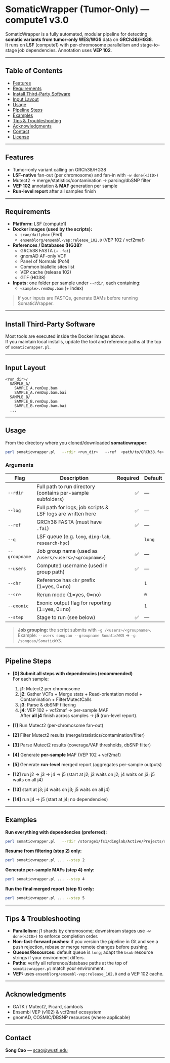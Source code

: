 # SomaticWrapper (Tumor-Only) — compute1 v3.0

SomaticWrapper is a fully automated, modular pipeline for detecting **somatic variants from tumor-only WES/WGS** data on **GRCh38/HG38**.  
It runs on **LSF** (compute1) with per-chromosome parallelism and stage-to-stage job dependencies. Annotation uses **VEP 102**.

---

## Table of Contents
- [Features](#features)
- [Requirements](#requirements)
- [Install Third-Party Software](#install-third-party-software)
- [Input Layout](#input-layout)
- [Usage](#usage)
- [Pipeline Steps](#pipeline-steps)
- [Examples](#examples)
- [Tips & Troubleshooting](#tips--troubleshooting)
- [Acknowledgments](#acknowledgments)
- [Contact](#contact)
- [License](#license)

---

## Features
- Tumor-only variant calling on GRCh38/HG38
- **LSF-native** fan-out (per chromosome) and fan-in with `-w done(<JID>)`
- Mutect2 → merge/statistics/contamination → parsing/dbSNP filter
- **VEP 102** annotation & **MAF** generation per sample
- **Run-level report** after all samples finish

---

## Requirements
- **Platform:** LSF (compute1)
- **Docker images (used by the scripts):**
  - `scao/dailybox` (Perl)
  - `ensemblorg/ensembl-vep:release_102.0` (VEP 102 / vcf2maf)
- **References / Databases (HG38):**
  - GRCh38 FASTA (+ `.fai`)
  - gnomAD AF-only VCF
  - Panel of Normals (PoN)
  - Common biallelic sites list
  - VEP cache (release 102)
  - GTF (HG38)
- **Inputs:** one folder per sample under `--rdir`, each containing:
  - `<sample>.remDup.bam` (+ index)

> If your inputs are FASTQs, generate BAMs before running SomaticWrapper.

---

## Install Third-Party Software
Most tools are executed inside the Docker images above.  
If you maintain local installs, update the tool and reference paths at the top of `somaticwrapper.pl`.

---

## Input Layout
```
<run_dir>/
  SAMPLE_A/
    SAMPLE_A.remDup.bam
    SAMPLE_A.remDup.bam.bai
  SAMPLE_B/
    SAMPLE_B.remDup.bam
    SAMPLE_B.remDup.bam.bai
  ...
```

---

## Usage
From the directory where you cloned/downloaded **somaticwrapper**:

```bash
perl somaticwrapper.pl   --rdir <run_dir>   --ref  <path/to/GRCh38.fa>   --log  <log_dir>   --q    <queue>   --groupname <job_group_name>   --users <compute1_username>   --step <0..5>
```

### Arguments
| Flag | Description | Required | Default |
|---|---|---:|---|
| `--rdir` | Full path to run directory (contains per-sample subfolders) | ✅ | — |
| `--log` | Full path for logs; job scripts & LSF logs are written here | ✅ | — |
| `--ref` | GRCh38 FASTA (must have `.fai`) | ✅ | — |
| `--q` | LSF queue (e.g. `long`, `ding-lab`, `research-hpc`) |  | `long` |
| `--groupname` | Job group name (used as `/users/<users>/<groupname>`) | ✅ | — |
| `--users` | Compute1 username (used in group path) | ✅ | — |
| `--chr` | Reference has `chr` prefix (1=yes, 0=no) |  | `1` |
| `--sre` | Rerun mode (1=yes, 0=no) |  | `0` |
| `--exonic` | Exonic output flag for reporting (1=yes, 0=no) |  | `1` |
| `--step` | Stage to run (see below) | ✅ | — |

> **Job grouping:** the script submits with `-g /<users>/<groupname>`.  
> Example: `--users songcao --groupname SomaticWXS` → `-g /songcao/SomaticWXS`.

---

## Pipeline Steps
- **[0] Submit all steps with dependencies (recommended)**  
  For each sample:
  1. **j1**: Mutect2 per chromosome  
  2. **j2**: Gather VCFs + Merge stats + Read-orientation model + Contamination + FilterMutectCalls  
  3. **j3**: Parse & dbSNP filtering  
  4. **j4**: VEP 102 + vcf2maf → per-sample MAF  
  After **all j4** finish across samples → **j5** (run-level report).

- **[1]** Run Mutect2 (per-chromosome fan-out)  
- **[2]** Filter Mutect2 results (merge/statistics/contamination/filter)  
- **[3]** Parse Mutect2 results (coverage/VAF thresholds, dbSNP filter)  
- **[4]** Generate **per-sample** MAF (VEP 102 + vcf2maf)  
- **[5]** Generate **run-level** merged report (aggregates per-sample outputs)

- **[12]** run j2 → j3 → j4 → j5  (start at j2; j3 waits on j2; j4 waits on j3; j5 waits on all j4)
- **[13]** start at j3; j4 waits on j3; j5 waits on all j4) 
- **[14]** run j4 → j5            (start at j4; no dependencies)

---

## Examples

**Run everything with dependencies (preferred):**
```bash
perl somaticwrapper.pl   --rdir /storage1/fs1/dinglab/Active/Projects/scao/gbm/GSAM   --log  /storage1/fs1/dinglab/Active/Projects/scao/gbm/GSAM.log   --ref  /storage1/fs1/songcao/Active/Database/hg38_database/GRCh38.d1.vd1/GRCh38.d1.vd1.fa   --q long   --users songcao   --groupname SomaticWXS   --step 0
```

**Resume from filtering (step 2) only:**
```bash
perl somaticwrapper.pl ... --step 2
```

**Generate per-sample MAFs (step 4) only:**
```bash
perl somaticwrapper.pl ... --step 4
```

**Run the final merged report (step 5) only:**
```bash
perl somaticwrapper.pl ... --step 5
```

---

## Tips & Troubleshooting
- **Parallelism:** j1 shards by chromosome; downstream stages use `-w done(<JID>)` to enforce completion order.
- **Non-fast-forward pushes:** if you version the pipeline in Git and see a push rejection, rebase or merge remote changes before pushing.
- **Queues/Resources:** default queue is `long`; adapt the `bsub` resource strings if your environment differs.
- **Paths:** verify all reference/database paths at the top of `somaticwrapper.pl` match your environment.
- **VEP:** uses `ensemblorg/ensembl-vep:release_102.0` and a VEP 102 cache.

---

## Acknowledgments
- GATK / Mutect2, Picard, samtools
- Ensembl VEP (v102) & vcf2maf ecosystem
- gnomAD, COSMIC/DBSNP resources (where applicable)

---

## Contact
**Song Cao** — <scao@wustl.edu>

---


